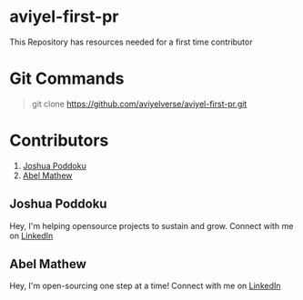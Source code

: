 # aviyel-first-pr
This Repository has resources needed for a first time contributor


# Git Commands

> git clone https://github.com/aviyelverse/aviyel-first-pr.git



# Contributors

1. [Joshua Poddoku](#joshua-poddoku)
2. [Abel Mathew](#abel-mathew)

## Joshua Poddoku

Hey, I'm helping opensource projects to sustain and grow.
Connect with me on [LinkedIn](https://www.linkedin.com/in/joshuapod)

## Abel Mathew

Hey, I'm open-sourcing one step at a time!
Connect with me on [LinkedIn](https://www.linkedin.com/in/designrknight)
